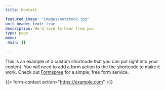 ```yaml
---
title: Kontakt

featured_image: "images/notebook.jpg"
omit_header_text: true
description: We'd love to hear from you
type: page
menu:
 main: {}

---
```



This is an example of a custom shortcode that you can put right into your content. You will need to add a form action to the the shortcode to make it work. Check out [Formspree](https://formspree.io/) for a simple, free form service.

{{< form-contact action="https://example.com"  >}}

